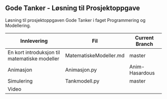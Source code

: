## Gode Tanker - Løsning til Prosjektoppgave

Løsning til prosjektoppgaven Gode Tanker i faget Programmering og Modellering.

Innlevering | Fil | Current Branch
----------- | -------- | --------
En kort introduksjon til matematiske modeller | MatematiskeModeller.md | master
Animasjon | Animasjon.py | Anim-Hasardous
Simulering | Tankmodell.py | master
Video | |

